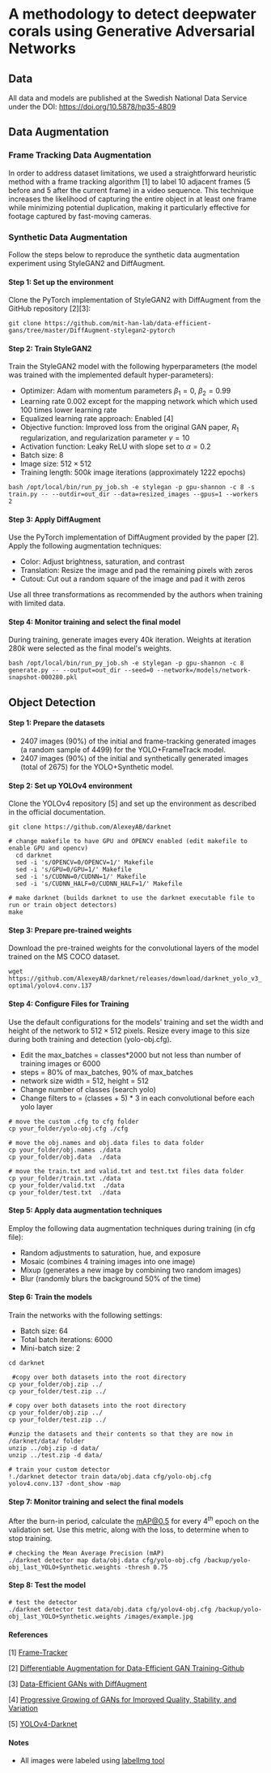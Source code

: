 # A methodology to detect deepwater corals using Generative Adversarial Networks

## Data
All data and models are published at the Swedish National Data Service under the DOI: https://doi.org/10.5878/hp35-4809

## Data Augmentation

### Frame Tracking Data Augmentation
In order to address dataset limitations, we used a straightforward heuristic method with a frame tracking algorithm [1] to label 10 adjacent frames (5 before and 5 after the current frame) in a video sequence. This technique increases the likelihood of capturing the entire object in at least one frame while minimizing potential duplication, making it particularly effective for footage captured by fast-moving cameras.


### Synthetic Data Augmentation
Follow the steps below to reproduce the synthetic data augmentation experiment using StyleGAN2 and DiffAugment.
#### Step 1: Set up the environment

Clone the PyTorch implementation of StyleGAN2 with DiffAugment from the GitHub repository [2][3]:

```
git clone https://github.com/mit-han-lab/data-efficient-gans/tree/master/DiffAugment-stylegan2-pytorch
```

#### Step 2: Train StyleGAN2
Train the StyleGAN2 model with the following hyperparameters (the model was trained with the implemented default hyper-parameters):

- Optimizer: Adam with momentum parameters $\beta_1=0$, $\beta_2=0.99$
- Learning rate $0.002$ except for the mapping network which which used $100$ times lower learning rate
- Equalized learning rate approach: Enabled [4]
- Objective function: Improved loss from the original GAN paper, $R_1$ regularization, and regularization parameter $\gamma = 10$
- Activation function: Leaky ReLU with slope set to $\alpha=0.2$
- Batch size: $8$
- Image size: $512\times512$
- Training length: $500k$ image iterations (approximately $1222$ epochs)

```
bash /opt/local/bin/run_py_job.sh -e stylegan -p gpu-shannon -c 8 -s train.py -- --outdir=out_dir --data=resized_images --gpus=1 --workers 2
```

#### Step 3: Apply DiffAugment
Use the PyTorch implementation of DiffAugment provided by the paper [2]. Apply the following augmentation techniques:

- Color: Adjust brightness, saturation, and contrast
- Translation: Resize the image and pad the remaining pixels with zeros
- Cutout: Cut out a random square of the image and pad it with zeros

Use all three transformations as recommended by the authors when training with limited data.

#### Step 4: Monitor training and select the final model
During training, generate images every $40k$ iteration. Weights at iteration $280k$ were selected as the final model's weights.

```
bash /opt/local/bin/run_py_job.sh -e stylegan -p gpu-shannon -c 8 generate.py -- --output=out_dir --seed=0 --network=/models/network-snapshot-000280.pkl
```

## Object Detection

#### Step 1: Prepare the datasets

- 2407 images ($90$%) of the initial and frame-tracking generated images (a random sample of 4499) for the YOLO+FrameTrack model.
- 2407 images ($90$%) of the initial and synthetically generated images (total of 2675) for the YOLO+Synthetic model.

#### Step 2: Set up YOLOv4 environment
Clone the YOLOv4 repository [5] and set up the environment as described in the official documentation.
```
git clone https://github.com/AlexeyAB/darknet
```
```
# change makefile to have GPU and OPENCV enabled (edit makefile to enable GPU and opencv)
  cd darknet
  sed -i 's/OPENCV=0/OPENCV=1/' Makefile
  sed -i 's/GPU=0/GPU=1/' Makefile
  sed -i 's/CUDNN=0/CUDNN=1/' Makefile
  sed -i 's/CUDNN_HALF=0/CUDNN_HALF=1/' Makefile
```
```
# make darknet (builds darknet to use the darknet executable file to run or train object detectors)
make
```

#### Step 3: Prepare pre-trained weights
Download the pre-trained weights for the convolutional layers of the model trained on the MS COCO dataset.

```wget https://github.com/AlexeyAB/darknet/releases/download/darknet_yolo_v3_optimal/yolov4.conv.137```

#### Step 4: Configure Files for Training
Use the default configurations for the models' training and set the width and height of the network to $512 \times 512$ pixels. 
Resize every image to this size during both training and detection (yolo-obj.cfg).

- Edit the max_batches = classes*2000 but not less than number of training images or 6000
- steps = 80% of max_batches, 90% of max_batches
- network size width = 512, height = 512 
- Change number of classes (search yolo)
- Change filters to = (classes + 5) * 3 in each convolutional before each yolo layer

```
# move the custom .cfg to cfg folder
cp your_folder/yolo-obj.cfg ./cfg
```
```
# move the obj.names and obj.data files to data folder
cp your_folder/obj.names ./data
cp your_folder/obj.data  ./data
```
```
# move the train.txt and valid.txt and test.txt files data folder
cp your_folder/train.txt ./data
cp your_folder/valid.txt  ./data
cp your_folder/test.txt  ./data
```

#### Step 5: Apply data augmentation techniques
Employ the following data augmentation techniques during training (in cfg file):

- Random adjustments to saturation, hue, and exposure
- Mosaic (combines 4 training images into one image)
- Mixup (generates a new image by combining two random images)
- Blur (randomly blurs the background $50$% of the time)

#### Step 6: Train the models
Train the networks with the following settings:

- Batch size: $64$
- Total batch iterations: $6000$
- Mini-batch size: $2$

```
cd darknet
```
```
 #copy over both datasets into the root directory
cp your_folder/obj.zip ../
cp your_folder/test.zip ../
```
```
# copy over both datasets into the root directory
cp your_folder/obj.zip ../
cp your_folder/test.zip ../
```
```
#unzip the datasets and their contents so that they are now in /darknet/data/ folder
unzip ../obj.zip -d data/
unzip ../test.zip -d data/
```

```
# train your custom detector
!./darknet detector train data/obj.data cfg/yolo-obj.cfg yolov4.conv.137 -dont_show -map
```


#### Step 7: Monitor training and select the final models
After the burn-in period, calculate the mAP@0.5 for every $4^{th}$ epoch on the validation set. Use this metric, along with the loss, to determine when to stop training.

```
# checking the Mean Average Precision (mAP)
./darknet detector map data/obj.data cfg/yolo-obj.cfg /backup/yolo-obj_last_YOLO+Synthetic.weights -thresh 0.75
```

#### Step 8: Test the model

```
# test the detector 
./darknet detector test data/obj.data cfg/yolov4-obj.cfg /backup/yolo-obj_last_YOLO+Synthetic.weights /images/example.jpg
```

#### References
[1] [Frame-Tracker](https://github.com/ocean-data-factory-sweden/kso-utils/blob/e6d80f410a8c2145ade6c362e4a7e0d585873ec9/kso_utils/yolo_utils.py)

[2] [Differentiable Augmentation for Data-Efficient GAN Training-Github](https://github.com/mit-han-lab/data-efficient-gans/tree/master/DiffAugment-stylegan2-pytorch)

[3] [Data-Efficient GANs with DiffAugment](https://github.com/mit-han-lab/data-efficient-gans)

[4] [Progressive Growing of GANs for Improved Quality, Stability, and Variation](https://arxiv.org/pdf/1710.10196.pdf)

[5] [YOLOv4-Darknet](https://github.com/AlexeyAB/darknet)

#### Notes
- All images were labeled using [labelImg tool](https://github.com/tzutalin/labelImg)


